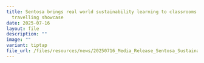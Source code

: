 ```yaml
---
title: Sentosa brings real world sustainability learning to classrooms with
  travelling showcase
date: 2025-07-16
layout: file
description: ""
image: ""
variant: tiptap
file_url: /files/resources/news/20250716_Media_Release_Sentosa_Sustainability_Travelling_Showcase.pdf
---
```


